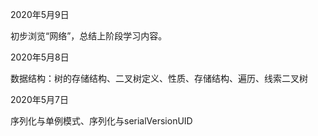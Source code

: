 2020年5月9日

初步浏览“网络”，总结上阶段学习内容。

2020年5月8日

数据结构：树的存储结构、二叉树定义、性质、存储结构、遍历、线索二叉树

2020年5月7日

序列化与单例模式、序列化与serialVersionUID